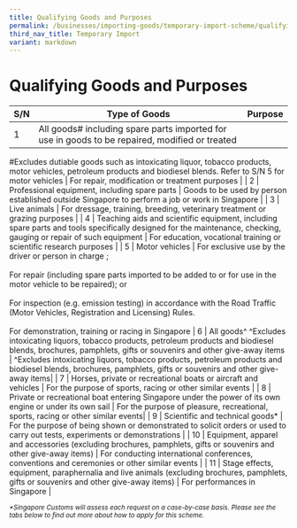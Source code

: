 ```yaml
---
title: Qualifying Goods and Purposes
permalink: /businesses/importing-goods/temporary-import-scheme/qualifying-goods-and-purposes/
third_nav_title: Temporary Import
variant: markdown
---
```

# Qualifying Goods and Purposes

| **S/N** | **Type of Goods** | **Purpose** |
|--|--|--|
| 1 | All goods# including spare parts imported for use in goods to be repaired, modified or treated

#Excludes dutiable goods such as intoxicating liquor, tobacco products, motor vehicles, petroleum products and biodiesel blends. Refer to S/N 5 for motor vehicles | For repair, modification or treatment purposes |
| 2 | Professional equipment, including spare parts | Goods to be used by person established outside Singapore to perform a job or work in Singapore |
| 3 | Live animals | For dressage, training, breeding, veterinary treatment or grazing purposes |
| 4 | Teaching aids and scientific equipment, including spare parts and tools specifically designed for the maintenance, checking, gauging or repair of such equipment | For education, vocational training or scientific research purposes |
| 5 | Motor vehicles | For exclusive use by the driver or person in charge ; <br><br>For repair (including spare parts imported to be added to or for use in the motor vehicle to be repaired); or<br><br> For inspection (e.g. emission testing) in accordance with the Road Traffic (Motor Vehicles, Registration and Licensing) Rules.<br><br> For demonstration, training or racing in Singapore
| 6 | All goods^ ^Excludes  intoxicating liquors, tobacco products, petroleum products and biodiesel blends, brochures, pamphlets, gifts or souvenirs and other give-away items | ^Excludes  intoxicating liquors, tobacco products, petroleum products and biodiesel blends, brochures, pamphlets, gifts or souvenirs and other give-away items|
| 7 | Horses, private or recreational boats or aircraft and vehicles | For the purpose of sports, racing or other similar events |
| 8 | Private or recreational boat entering Singapore under the power of its own engine or under its own sail | For the purpose of pleasure, recreational, sports, racing or other similar events|
| 9 | Scientific and technical goods* |  For the purpose of being shown or demonstrated to solicit orders or used to carry out tests, experiments or demonstrations |
| 10 | Equipment, apparel and accessories (excluding brochures, pamphlets, gifts or souvenirs and other give-away items) | For conducting international conferences, conventions and ceremonies or other similar events |
| 11 | Stage effects, equipment, paraphernalia and live animals (excluding brochures, pamphlets, gifts or souvenirs and other give-away items) | For performances in Singapore |

<sup> _*Singapore Customs will assess each request on a case-by-case basis. Please see the tabs below to find out more about how to apply for this scheme._
</sup>